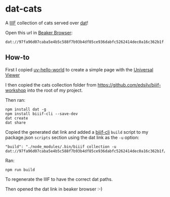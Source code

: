 # dat-cats

A [IIIF](http://iiif.io) collection of cats served over [dat](https://datproject.org/)!

Open this url in [Beaker Browser](https://beakerbrowser.com/):

    dat://97fa96d07caba5e4b5c588f7b93b4df85ce936dabfc5262414dec0a16c362b1f


## How-to

First I copied [uv-hello-world](https://github.com/UniversalViewer/uv-hello-world) to create a simple page with the [Universal Viewer](http://universalviewer.io)

I then copied the cats collection folder from https://github.com/edsilv/biiif-workshop into the root of my project.

Then ran:

    npm install dat -g
    npm install biiif-cli --save-dev
    dat create
    dat share

Copied the generated dat link and added a [biiif-cli](https://github.com/edsilv/biiif-cli) `build` script to my package.json `scripts` section using the dat link as the `-u` option:

    "build": "./node_modules/.bin/biiif collection -u dat://97fa96d07caba5e4b5c588f7b93b4df85ce936dabfc5262414dec0a16c362b1f/collection"

Ran:

    npm run build

To regenerate the IIIF to have the correct dat paths.

Then opened the dat link in beaker browser :-)